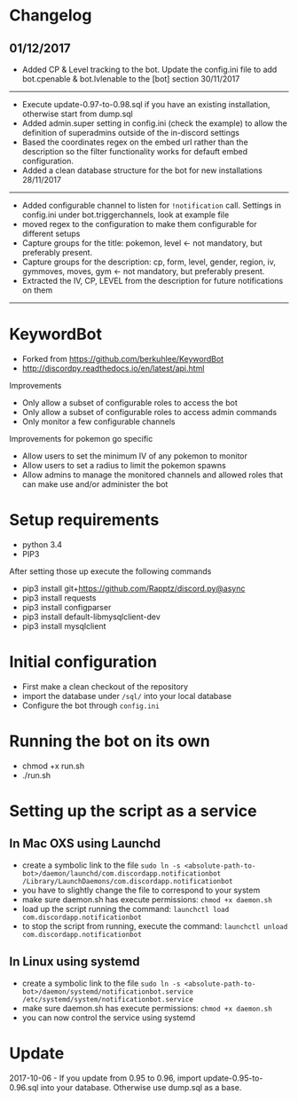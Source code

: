 # Changelog
01/12/2017
----
* Added CP & Level tracking to the bot. Update the config.ini file to add bot.cpenable & bot.lvlenable to the [bot] section
30/11/2017
----
* Execute update-0.97-to-0.98.sql if you have an existing installation, otherwise start from dump.sql
* Added admin.super setting in config.ini (check the example) to allow the definition of superadmins outside of the in-discord settings
* Based the coordinates regex on the embed url rather than the description so the filter functionality works for defauft embed configuration.
* Added a clean database structure for the bot for new installations
28/11/2017
----
* Added configurable channel to listen for `!notification` call. Settings in config.ini under bot.triggerchannels, look at example file
* moved regex to the configuration to make them configurable for different setups
* Capture groups for the title: pokemon, level <- not mandatory, but preferably present.
* Capture groups for the description: cp, form, level, gender, region, iv, gymmoves, moves, gym <- not mandatory, but preferably present.
* Extracted the IV, CP, LEVEL from the description for future notifications on them



----
# KeywordBot
* Forked from https://github.com/berkuhlee/KeywordBot
* http://discordpy.readthedocs.io/en/latest/api.html

Improvements
* Only allow a subset of configurable roles to access the bot
* Only allow a subset of configurable roles to access admin commands
* Only monitor a few configurable channels 

Improvements for pokemon go specific
* Allow users to set the minimum IV of any pokemon to monitor
* Allow users to set a radius to limit the pokemon spawns
* Allow admins to manage the monitored channels and allowed roles that can make use and/or administer the bot


Setup requirements
=====
- python 3.4
- PIP3

After setting those up execute the following commands
- pip3 install git+https://github.com/Rapptz/discord.py@async
- pip3 install requests
- pip3 install configparser
- pip3 install default-libmysqlclient-dev
- pip3 install mysqlclient


Initial configuration
=====
- First make a clean checkout of the repository
- import the database under `/sql/` into your local database
- Configure the bot through `config.ini`
 
Running the bot on its own
=====
- chmod +x run.sh
- ./run.sh 


Setting up the script as a service
=====
In Mac OXS using Launchd
-----
- create a symbolic link to the file `sudo ln -s <absolute-path-to-bot>/daemon/launchd/com.discordapp.notificationbot /Library/LaunchDaemons/com.discordapp.notificationbot`
- you have to slightly change the file to correspond to your system
- make sure daemon.sh has execute permissions: `chmod +x daemon.sh`
- load up the script running the command: `launchctl load com.discordapp.notificationbot`
- to stop the script from running, execute the command: `launchctl unload com.discordapp.notificationbot`


In Linux using systemd
-----
- create a symbolic link to the file `sudo ln -s <absolute-path-to-bot>/daemon/systemd/notificationbot.service /etc/systemd/system/notificationbot.service`
- make sure daemon.sh has execute permissions: `chmod +x daemon.sh`
- you can now control the service using systemd


Update
=====
2017-10-06 - If you update from 0.95 to 0.96, import update-0.95-to-0.96.sql into your database. Otherwise use dump.sql as a base.

